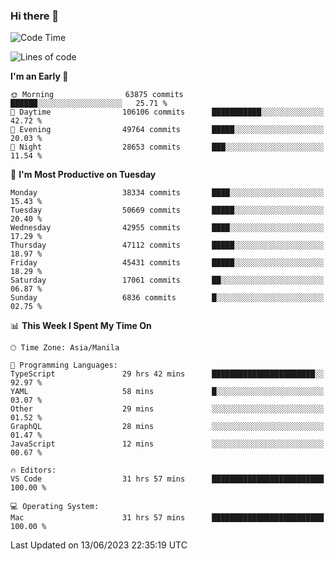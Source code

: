 ### Hi there 👋

<!--START_SECTION:waka-->
![Code Time](http://img.shields.io/badge/Code%20Time-4%2C067%20hrs%2049%20mins-blue)

![Lines of code](https://img.shields.io/badge/From%20Hello%20World%20I%27ve%20Written-100.9%20million%20lines%20of%20code-blue)

**I'm an Early 🐤** 

```text
🌞 Morning                63875 commits       ██████░░░░░░░░░░░░░░░░░░░   25.71 % 
🌆 Daytime                106106 commits      ███████████░░░░░░░░░░░░░░   42.72 % 
🌃 Evening                49764 commits       █████░░░░░░░░░░░░░░░░░░░░   20.03 % 
🌙 Night                  28653 commits       ███░░░░░░░░░░░░░░░░░░░░░░   11.54 % 
```
📅 **I'm Most Productive on Tuesday** 

```text
Monday                   38334 commits       ████░░░░░░░░░░░░░░░░░░░░░   15.43 % 
Tuesday                  50669 commits       █████░░░░░░░░░░░░░░░░░░░░   20.40 % 
Wednesday                42955 commits       ████░░░░░░░░░░░░░░░░░░░░░   17.29 % 
Thursday                 47112 commits       █████░░░░░░░░░░░░░░░░░░░░   18.97 % 
Friday                   45431 commits       █████░░░░░░░░░░░░░░░░░░░░   18.29 % 
Saturday                 17061 commits       ██░░░░░░░░░░░░░░░░░░░░░░░   06.87 % 
Sunday                   6836 commits        █░░░░░░░░░░░░░░░░░░░░░░░░   02.75 % 
```


📊 **This Week I Spent My Time On** 

```text
🕑︎ Time Zone: Asia/Manila

💬 Programming Languages: 
TypeScript               29 hrs 42 mins      ███████████████████████░░   92.97 % 
YAML                     58 mins             █░░░░░░░░░░░░░░░░░░░░░░░░   03.07 % 
Other                    29 mins             ░░░░░░░░░░░░░░░░░░░░░░░░░   01.52 % 
GraphQL                  28 mins             ░░░░░░░░░░░░░░░░░░░░░░░░░   01.47 % 
JavaScript               12 mins             ░░░░░░░░░░░░░░░░░░░░░░░░░   00.67 % 

🔥 Editors: 
VS Code                  31 hrs 57 mins      █████████████████████████   100.00 % 

💻 Operating System: 
Mac                      31 hrs 57 mins      █████████████████████████   100.00 % 
```


 Last Updated on 13/06/2023 22:35:19 UTC
<!--END_SECTION:waka-->


<!--
**rad182/rad182** is a ✨ _special_ ✨ repository because its `README.md` (this file) appears on your GitHub profile.

Here are some ideas to get you started:

- 🔭 I’m currently working on ...
- 🌱 I’m currently learning ...
- 👯 I’m looking to collaborate on ...
- 🤔 I’m looking for help with ...
- 💬 Ask me about ...
- 📫 How to reach me: ...
- 😄 Pronouns: ...
- ⚡ Fun fact: ...
-->

